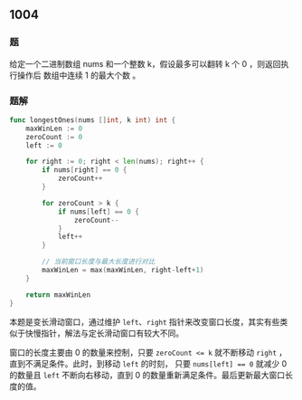 ## 1004
### 题
给定一个二进制数组 nums 和一个整数 k，假设最多可以翻转 k 个 0 ，则返回执行操作后 数组中连续 1 的最大个数 。

### 题解
```go
func longestOnes(nums []int, k int) int {
	maxWinLen := 0
	zeroCount := 0
	left := 0

	for right := 0; right < len(nums); right++ {
		if nums[right] == 0 {
			zeroCount++
		}

		for zeroCount > k {
			if nums[left] == 0 {
				zeroCount--
			}
			left++
		}

		// 当前窗口长度与最大长度进行对比
		maxWinLen = max(maxWinLen, right-left+1)
	}

	return maxWinLen
}
```
本题是变长滑动窗口，通过维护 `left`、`right` 指针来改变窗口长度，其实有些类似于快慢指针，解法与定长滑动窗口有较大不同。

窗口的长度主要由 0 的数量来控制，只要 `zeroCount <= k` 就不断移动 `right` ，直到不满足条件。此时，到移动 `left` 的时刻，
只要 `nums[left] == 0` 就减少 0 的数量且 `left` 不断向右移动，直到 0 的数量重新满足条件。最后更新最大窗口长度的值。